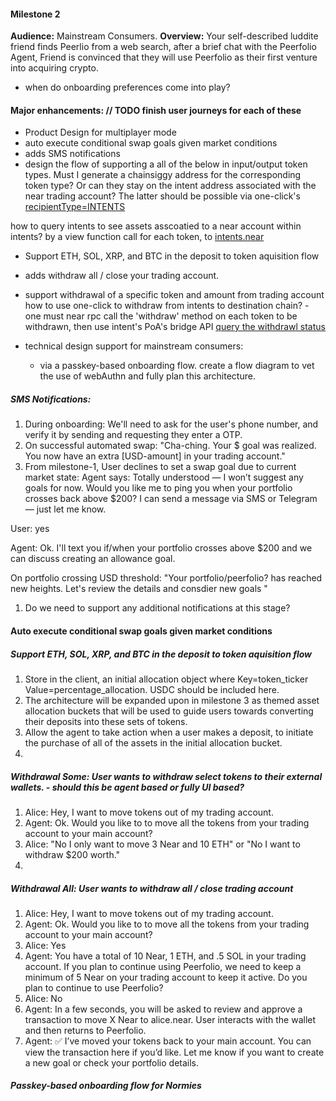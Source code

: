 #### Milestone 2

<b>Audience:</b> Mainstream Consumers.
<b>Overview:</b> Your self-described luddite friend finds Peerlio from a web search, after a brief chat with the Peerfolio Agent, Friend is convinced that they will use Peerfolio as their first venture into acquiring crypto.


- when do onboarding preferences come into play?

#### Major enhancements: // TODO finish user journeys for each of these
- Product Design for multiplayer mode
- auto execute conditional swap goals given market conditions
- adds SMS notifications
- design the flow of supporting a all of the below in input/output token types. Must I generate a chainsiggy address for the corresponding token type? Or can they stay on the intent address associated with the near trading account? The latter should be possible via one-click's [recipientType=INTENTS](https://docs.near-intents.org/near-intents/integration/distribution-channels/1click-api#post-v0-quote)

how to query intents to see assets asscoatied to a near account within intents?
 by a view function call for each token, to [intents.near](https://docs.near-intents.org/near-intents/market-makers/verifier/deposits-and-withdrawals/balances-and-identifying-your-token#checking-your-balance)

- Support ETH, SOL, XRP, and BTC in the deposit to token aquisition flow
- adds withdraw all / close your trading account.
- support withdrawal of a specific token and amount from trading account
  how to use one-click to withdraw from intents to destination chain? - one must near rpc call the 'withdraw' method on each token to be withdrawn, then use intent's PoA's bridge API [query the withdrawl status](https://docs.near-intents.org/near-intents/market-makers/poa-bridge-api#how-to-use)

- technical design support for mainstream consumers:
  - via a passkey-based onboarding flow. create a flow diagram to vet the use of webAuthn and fully plan this architecture.


##### SMS Notifications:
1. During onboarding: We'll need to ask for the user's phone number, and verify it by sending and requesting they enter a OTP.
1. On successful automated swap: "Cha-ching. Your $ goal was realized. You now have an extra [USD-amount] in your trading account."
1. From milestone-1, User declines to set a swap goal due to current market state:
  Agent says: Totally understood — I won’t suggest any goals for now. Would you like me to ping you when your portfolio crosses back above $200? I can send a message via SMS or Telegram — just let me know.

  User: yes

  Agent: Ok. I'll text you if/when your portfolio crosses above $200 and we can discuss creating an allowance goal.

  On portfolio crossing USD threshold: "Your portfolio/peerfolio? has reached new heights. Let's review the details and consdier new goals <app link>"

1. Do we need to support any additional notifications at this stage?


#### Auto execute conditional swap goals given market conditions



##### Support ETH, SOL, XRP, and BTC in the deposit to token aquisition flow
1. Store in the client, an initial allocation object where Key=token_ticker Value=percentage_allocation. USDC should be included here.
1. The architecture will be expanded upon in milestone 3 as themed asset allocation buckets that will be used to guide users towards converting their deposits into these sets of tokens.
1. Allow the agent to take action when a user makes a deposit, to initiate the purchase of all of the assets in the initial allocation bucket.
1.


##### Withdrawal Some: User wants to withdraw select tokens to their external wallets. - should this be agent based or fully UI based?
1. Alice: Hey, I want to move tokens out of my trading account.
1. Agent: Ok. Would you like to to move all the tokens from your trading account to your main account?
1. Alice: "No I only want to move 3 Near and 10 ETH" or "No I want to withdraw $200 worth."
1.



##### Withdrawal All: User wants to withdraw all / close trading account
1. Alice: Hey, I want to move tokens out of my trading account.
1. Agent: Ok. Would you like to to move all the tokens from your trading account to your main account?
1. Alice: Yes
1. Agent: You have a total of 10 Near, 1 ETH, and .5 SOL in your trading account. If you plan to continue using Peerfolio, we need to keep a minimum of 5 Near on your trading account to keep it active. Do you plan to continue to use Peerfolio?
1. Alice: No
1. Agent: In a few seconds, you will be asked to review and approve a transaction to move X Near to alice.near.
User interacts with the wallet and then returns to Peerfolio.
1. Agent: ✅ I’ve moved your tokens back to your main account. You can view the transaction here if you’d like. Let me know if you want to create a new goal or check your portfolio details.



##### Passkey-based onboarding flow for Normies

